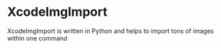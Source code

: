 # XcodeImgImport
XcodeImgImport is written in Python and helps to import tons of images within one command
